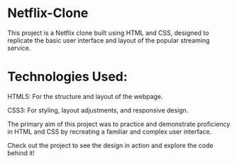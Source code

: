 # Netflix-Clone
This project is a Netflix clone built using HTML and CSS, designed to replicate the basic user interface and layout of the popular streaming service.

# Technologies Used:

HTML5: For the structure and layout of the webpage.

CSS3: For styling, layout adjustments, and responsive design.


The primary aim of this project was to practice and demonstrate proficiency in HTML and CSS by recreating a familiar and complex user interface.

Check out the project to see the design in action and explore the code behind it!
